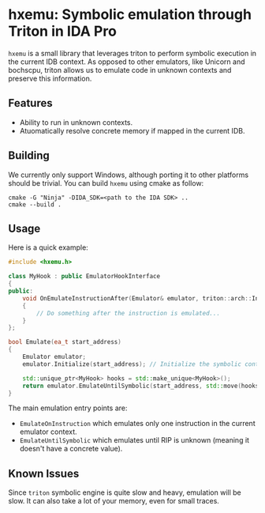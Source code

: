 # hxemu: Symbolic emulation through Triton in IDA Pro

`hxemu` is a small library that leverages triton to perform symbolic execution in the current IDB context.
As opposed to other emulators, like Unicorn and bochscpu, triton allows us to emulate code in unknown contexts
and preserve this information.

## Features

- Ability to run in unknown contexts.
- Atuomatically resolve concrete memory if mapped in the current IDB.

## Building

We currently only support Windows, although porting it to other platforms should be trivial. You can build `hxemu` using cmake as follow:

```
cmake -G "Ninja" -DIDA_SDK=<path to the IDA SDK> ..
cmake --build .
```

## Usage

Here is a quick example:

```cpp
#include <hxemu.h>

class MyHook : public EmulatorHookInterface
{
public:
	void OnEmulateInstructionAfter(Emulator& emulator, triton::arch::Instruction& instruction) override
	{
		// Do something after the instruction is emulated...
	}
};

bool Emulate(ea_t start_address)
{
	Emulator emulator;
	emulator.Initialize(start_address); // Initialize the symbolic context and the callbacks.

	std::unique_ptr<MyHook> hooks = std::make_unique<MyHook>();
	return emulator.EmulateUntilSymbolic(start_address, std::move(hooks));
}
```

The main emulation entry points are:
- `EmulateOnInstruction` which emulates only one instruction in the current emulator context.
- `EmulateUntilSymbolic` which emulates until RIP is unknown (meaning it doesn't have a concrete value).

## Known Issues

Since `triton` symbolic engine is quite slow and heavy, emulation will be slow. It can also take a lot of your memory, even for small traces.